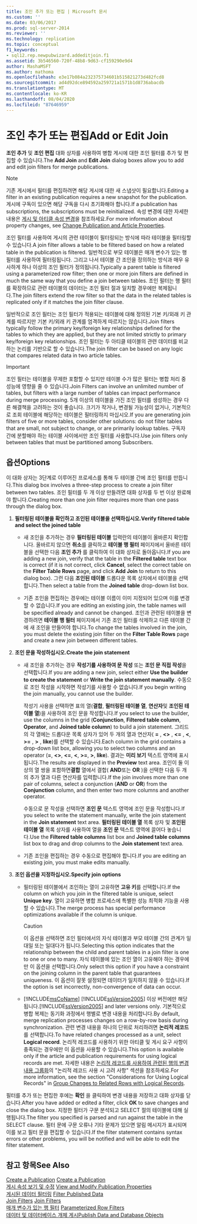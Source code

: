 ```yaml
---
title: 조인 추가 또는 편집 | Microsoft 문서
ms.custom: ''
ms.date: 03/06/2017
ms.prod: sql-server-2014
ms.reviewer: ''
ms.technology: replication
ms.topic: conceptual
f1_keywords:
- sql12.rep.newpubwizard.addeditjoin.f1
ms.assetid: 3b546560-720f-48b8-9d63-cf159290e9d4
author: MashaMSFT
ms.author: mathoma
ms.openlocfilehash: e3e17b084a232375734601b515821273d482fcd8
ms.sourcegitcommit: ad4d92dce894592a259721a1571b1d8736abacdb
ms.translationtype: MT
ms.contentlocale: ko-KR
ms.lasthandoff: 08/04/2020
ms.locfileid: "87646959"
---
```

# <a name="add-or-edit-join"></a><span data-ttu-id="0d0ed-102">조인 추가 또는 편집</span><span class="sxs-lookup"><span data-stu-id="0d0ed-102">Add or Edit Join</span></span>
  <span data-ttu-id="0d0ed-103">**조인 추가** 및 **조인 편집** 대화 상자를 사용하여 병합 게시에 대한 조인 필터를 추가 및 편집할 수 있습니다.</span><span class="sxs-lookup"><span data-stu-id="0d0ed-103">The **Add Join** and **Edit Join** dialog boxes allow you to add and edit join filters for merge publications.</span></span>  
  
> [!NOTE]  
>  <span data-ttu-id="0d0ed-104">기존 게시에서 필터를 편집하려면 해당 게시에 대한 새 스냅샷이 필요합니다.</span><span class="sxs-lookup"><span data-stu-id="0d0ed-104">Editing a filter in an existing publication requires a new snapshot for the publication.</span></span> <span data-ttu-id="0d0ed-105">게시에 구독이 있으면 해당 구독을 다시 초기화해야 합니다.</span><span class="sxs-lookup"><span data-stu-id="0d0ed-105">If a publication has subscriptions, the subscriptions must be reinitialized.</span></span> <span data-ttu-id="0d0ed-106">속성 변경에 대한 자세한 내용은 [게시 및 아티클 속성 변경](publish/change-publication-and-article-properties.md)을 참조하세요.</span><span class="sxs-lookup"><span data-stu-id="0d0ed-106">For more information about property changes, see [Change Publication and Article Properties](publish/change-publication-and-article-properties.md).</span></span>  
  
 <span data-ttu-id="0d0ed-107">조인 필터를 사용하여 게시의 관련 테이블이 필터링되는 방식에 따라 테이블을 필터링할 수 있습니다.</span><span class="sxs-lookup"><span data-stu-id="0d0ed-107">A join filter allows a table to be filtered based on how a related table in the publication is filtered.</span></span> <span data-ttu-id="0d0ed-108">일반적으로 부모 테이블은 매개 변수가 있는 행 필터를 사용하여 필터링됩니다. 그리고 나서 테이블 간 조인을 정의하는 방식과 매우 유사하게 하나 이상의 조인 필터가 정의됩니다.</span><span class="sxs-lookup"><span data-stu-id="0d0ed-108">Typically a parent table is filtered using a parameterized row filter; then one or more join filters are defined in much the same way that you define a join between tables.</span></span> <span data-ttu-id="0d0ed-109">조인 필터는 행 필터를 확장하므로 관련 테이블의 데이터는 조인 필터 절과 일치할 경우에만 복제됩니다.</span><span class="sxs-lookup"><span data-stu-id="0d0ed-109">The join filters extend the row filter so that the data in the related tables is replicated only if it matches the join filter clause.</span></span>  
  
 <span data-ttu-id="0d0ed-110">일반적으로 조인 필터는 조인 필터가 적용되는 테이블에 대해 정의된 기본 키/외래 키 관계를 따르지만 기본 키/외래 키 관계를 엄격하게 따르지는 않습니다.</span><span class="sxs-lookup"><span data-stu-id="0d0ed-110">Join filters typically follow the primary key/foreign key relationships defined for the tables to which they are applied, but they are not limited strictly to primary key/foreign key relationships.</span></span> <span data-ttu-id="0d0ed-111">조인 필터는 두 아티클 테이블의 관련 데이터를 비교하는 논리를 기반으로 할 수 있습니다.</span><span class="sxs-lookup"><span data-stu-id="0d0ed-111">The join filter can be based on any logic that compares related data in two article tables.</span></span>  
  
> [!IMPORTANT]  
>  <span data-ttu-id="0d0ed-112">조인 필터는 테이블을 무제한 포함할 수 있지만 테이블 수가 많은 필터는 병합 처리 중 성능에 영향을 줄 수 있습니다.</span><span class="sxs-lookup"><span data-stu-id="0d0ed-112">Join Filters can involve an unlimited number of tables, but filters with a large number of tables can impact performance during merge processing.</span></span> <span data-ttu-id="0d0ed-113">5개 이상의 테이블을 가진 조인 필터를 생성하는 경우 다른 해결책을 고려하는 것이 좋습니다. 크기가 작거나, 변경될 가능성이 없거나, 기본적으로 조회 테이블에 해당하는 테이블은 필터링하지 마십시오.</span><span class="sxs-lookup"><span data-stu-id="0d0ed-113">If you are generating join filters of five or more tables, consider other solutions: do not filter tables that are small, not subject to change, or are primarily lookup tables.</span></span> <span data-ttu-id="0d0ed-114">구독자 간에 분할해야 하는 테이블 사이에서만 조인 필터를 사용합니다.</span><span class="sxs-lookup"><span data-stu-id="0d0ed-114">Use join filters only between tables that must be partitioned among Subscribers.</span></span>  
  
## <a name="options"></a><span data-ttu-id="0d0ed-115">옵션</span><span class="sxs-lookup"><span data-stu-id="0d0ed-115">Options</span></span>  
 <span data-ttu-id="0d0ed-116">이 대화 상자는 3단계로 이루어진 프로세스를 통해 두 테이블 간에 조인 필터를 만듭니다.</span><span class="sxs-lookup"><span data-stu-id="0d0ed-116">This dialog box involves a three-step process to create a join filter between two tables.</span></span> <span data-ttu-id="0d0ed-117">조인 필터를 두 개 이상 만들려면 대화 상자를 두 번 이상 완료해야 합니다.</span><span class="sxs-lookup"><span data-stu-id="0d0ed-117">Creating more than one join filter requires more than one pass through the dialog box.</span></span>  
  
1.  <span data-ttu-id="0d0ed-118">**필터링된 테이블을 확인하고 조인된 테이블을 선택하십시오.**</span><span class="sxs-lookup"><span data-stu-id="0d0ed-118">**Verify filtered table and select the joined table**</span></span>  
  
    -   <span data-ttu-id="0d0ed-119">새 조인을 추가하는 경우 **필터링된 테이블** 입력란의 테이블이 올바른지 확인합니다. 올바르지 않으면 **취소**를 클릭하고 **테이블 행 필터** 페이지에서 올바른 테이블을 선택한 다음 **조인 추가** 를 클릭하여 이 대화 상자로 돌아옵니다.</span><span class="sxs-lookup"><span data-stu-id="0d0ed-119">If you are adding a new join, verify that the table in the **Filtered table** text box is correct (if it is not correct, click **Cancel**, select the correct table on the **Filter Table Rows** page, and click **Add Join** to return to this dialog box).</span></span> <span data-ttu-id="0d0ed-120">그런 다음 **조인된 테이블** 드롭다운 목록 상자에서 테이블을 선택합니다.</span><span class="sxs-lookup"><span data-stu-id="0d0ed-120">Then select a table from the **Joined table** drop-down list box.</span></span>  
  
    -   <span data-ttu-id="0d0ed-121">기존 조인을 편집하는 경우에는 테이블 이름이 이미 지정되어 있으며 이를 변경할 수 없습니다.</span><span class="sxs-lookup"><span data-stu-id="0d0ed-121">If you are editing an existing join, the table names will be specified already and cannot be changed.</span></span> <span data-ttu-id="0d0ed-122">조인과 관련된 테이블을 변경하려면 **테이블 행 필터** 페이지에서 기존 조인 필터를 삭제하고 다른 테이블 간에 새 조인을 만들어야 합니다.</span><span class="sxs-lookup"><span data-stu-id="0d0ed-122">To change the tables involved in the join, you must delete the existing join filter on the **Filter Table Rows** page and create a new join between different tables.</span></span>  
  
2.  <span data-ttu-id="0d0ed-123">**조인 문을 작성하십시오.**</span><span class="sxs-lookup"><span data-stu-id="0d0ed-123">**Create the join statement**</span></span>  
  
    -   <span data-ttu-id="0d0ed-124">새 조인을 추가하는 경우 **작성기를 사용하여 문 작성** 또는 **조인 문 직접 작성**을 선택합니다.</span><span class="sxs-lookup"><span data-stu-id="0d0ed-124">If you are adding a new join, select either **Use the builder to create the statement** or **Write the join statement manually**.</span></span> <span data-ttu-id="0d0ed-125">수동으로 조인 작성을 시작하면 작성기를 사용할 수 없습니다.</span><span class="sxs-lookup"><span data-stu-id="0d0ed-125">If you begin writing the join manually, you cannot use the builder.</span></span>  
  
         <span data-ttu-id="0d0ed-126">작성기 사용을 선택하면 표의 열(**결합**, **필터링된 테이블 열**, **연산자**및 **조인된 테이블 열**)을 사용하여 조인 문을 작성합니다.</span><span class="sxs-lookup"><span data-stu-id="0d0ed-126">If you select to use the builder, use the columns in the grid (**Conjunction**, **Filtered table column**, **Operator**, and **Joined table column**) to build a join statement.</span></span> <span data-ttu-id="0d0ed-127">그리드의 각 열에는 드롭다운 목록 상자가 있어 두 개의 열과 연산자( **=** , **<>** , **<=** , **\<**, **>=** , **>** , **like**)를 선택할 수 있습니다.</span><span class="sxs-lookup"><span data-stu-id="0d0ed-127">Each column in the grid contains a drop-down list box, allowing you to select two columns and an operator (**=**, **<>**, **<=**, **\<**, **>=**, **>**, **like**).</span></span> <span data-ttu-id="0d0ed-128">결과는 **미리 보기** 텍스트 영역에 표시됩니다.</span><span class="sxs-lookup"><span data-stu-id="0d0ed-128">The results are displayed in the **Preview** text area.</span></span> <span data-ttu-id="0d0ed-129">조인이 둘 이상의 열 쌍을 포함하면**결합** 열에서 결합( **AND**또는 **OR** )을 선택한 다음 두 개의 추가 열과 다른 연산자를 입력합니다.</span><span class="sxs-lookup"><span data-stu-id="0d0ed-129">If the join involves more than one pair of columns, select a conjunction (**AND** or **OR**) from the **Conjunction** column, and then enter two more columns and another operator.</span></span>  
  
         <span data-ttu-id="0d0ed-130">수동으로 문 작성을 선택하면 **조인 문** 텍스트 영역에 조인 문을 작성합니다.</span><span class="sxs-lookup"><span data-stu-id="0d0ed-130">If you select to write the statement manually, write the join statement in the **Join statement** text area.</span></span> <span data-ttu-id="0d0ed-131">**필터링된 테이블 열** 목록 상자 및 **조인된 테이블 열** 목록 상자를 사용하여 열을 **조인 문** 텍스트 영역에 끌어다 놓습니다.</span><span class="sxs-lookup"><span data-stu-id="0d0ed-131">Use the **Filtered table columns** list box and **Joined table columns** list box to drag and drop columns to the **Join statement** text area.</span></span>  
  
    -   <span data-ttu-id="0d0ed-132">기존 조인을 편집하는 경우 수동으로 편집해야 합니다.</span><span class="sxs-lookup"><span data-stu-id="0d0ed-132">If you are editing an existing join, you must make edits manually.</span></span>  
  
3.  <span data-ttu-id="0d0ed-133">**조인 옵션을 지정하십시오.**</span><span class="sxs-lookup"><span data-stu-id="0d0ed-133">**Specify join options**</span></span>  
  
    -   <span data-ttu-id="0d0ed-134">필터링된 테이블에서 조인하는 열이 고유하면 **고유 키**를 선택합니다.</span><span class="sxs-lookup"><span data-stu-id="0d0ed-134">If the column on which you join in the filtered table is unique, select **Unique key**.</span></span> <span data-ttu-id="0d0ed-135">열이 고유하면 병합 프로세스에 특별한 성능 최적화 기능을 사용할 수 있습니다.</span><span class="sxs-lookup"><span data-stu-id="0d0ed-135">The merge process has special performance optimizations available if the column is unique.</span></span>  
  
        > [!CAUTION]  
        >  <span data-ttu-id="0d0ed-136">이 옵션을 선택하면 조인 필터에서의 자식 테이블과 부모 테이블 간의 관계가 일대일 또는 일대다가 됩니다.</span><span class="sxs-lookup"><span data-stu-id="0d0ed-136">Selecting this option indicates that the relationship between the child and parent tables in a join filter is one to one or one to many.</span></span> <span data-ttu-id="0d0ed-137">자식 테이블에 있는 조인 열이 고유해야 하는 경우에만 이 옵션을 선택합니다.</span><span class="sxs-lookup"><span data-stu-id="0d0ed-137">Only select this option if you have a constraint on the joining column in the parent table that guarantees uniqueness.</span></span> <span data-ttu-id="0d0ed-138">이 옵션이 잘못 설정되면 데이터가 일치하지 않을 수 있습니다.</span><span class="sxs-lookup"><span data-stu-id="0d0ed-138">If the option is set incorrectly, non-convergence of data can occur.</span></span>  
  
    -   [!INCLUDE[msCoName](../../includes/msconame-md.md)] <span data-ttu-id="0d0ed-139">[!INCLUDE[ssVersion2005](../../includes/ssversion2005-md.md)] 이상 버전에만 해당됩니다.</span><span class="sxs-lookup"><span data-stu-id="0d0ed-139">[!INCLUDE[ssVersion2005](../../includes/ssversion2005-md.md)] and later versions only.</span></span> <span data-ttu-id="0d0ed-140">기본적으로 병합 복제는 동기화 과정에서 행별로 변경 내용을 처리합니다.</span><span class="sxs-lookup"><span data-stu-id="0d0ed-140">By default, merge replication processes changes on a row-by-row basis during synchronization.</span></span> <span data-ttu-id="0d0ed-141">관련 변경 내용을 하나의 단위로 처리하려면 **논리적 레코드**를 선택합니다.</span><span class="sxs-lookup"><span data-stu-id="0d0ed-141">To have related changes processed as a unit, select **Logical record**.</span></span> <span data-ttu-id="0d0ed-142">논리적 레코드를 사용하기 위한 아티클 및 게시 요구 사항이 충족되는 경우에만 이 옵션을 사용할 수 있습니다.</span><span class="sxs-lookup"><span data-stu-id="0d0ed-142">This option is available only if the article and publication requirements for using logical records are met.</span></span> <span data-ttu-id="0d0ed-143">자세한 내용은 [논리적 레코드를 사용하여 관련된 행의 변경 내용 그룹화](merge/group-changes-to-related-rows-with-logical-records.md)의 "논리적 레코드 사용 시 고려 사항" 섹션을 참조하세요.</span><span class="sxs-lookup"><span data-stu-id="0d0ed-143">For more information, see the section "Considerations for Using Logical Records" in [Group Changes to Related Rows with Logical Records](merge/group-changes-to-related-rows-with-logical-records.md).</span></span>  
  
 <span data-ttu-id="0d0ed-144">필터를 추가 또는 편집한 후에는 **확인** 을 클릭하여 변경 내용을 저장하고 대화 상자를 닫습니다.</span><span class="sxs-lookup"><span data-stu-id="0d0ed-144">After you have added or edited a filter, click **OK** to save changes and close the dialog box.</span></span> <span data-ttu-id="0d0ed-145">지정한 필터가 구문 분석되고 SELECT 절의 테이블에 대해 실행됩니다.</span><span class="sxs-lookup"><span data-stu-id="0d0ed-145">The filter you specified is parsed and run against the table in the SELECT clause.</span></span> <span data-ttu-id="0d0ed-146">필터 문에 구문 오류나 기타 문제가 있으면 알림 메시지가 표시되며 이를 보고 필터 문을 편집할 수 있습니다.</span><span class="sxs-lookup"><span data-stu-id="0d0ed-146">If the filter statement contains syntax errors or other problems, you will be notified and will be able to edit the filter statement.</span></span>  
  
## <a name="see-also"></a><span data-ttu-id="0d0ed-147">참고 항목</span><span class="sxs-lookup"><span data-stu-id="0d0ed-147">See Also</span></span>  
 <span data-ttu-id="0d0ed-148">[Create a Publication](publish/create-a-publication.md) </span><span class="sxs-lookup"><span data-stu-id="0d0ed-148">[Create a Publication](publish/create-a-publication.md) </span></span>  
 <span data-ttu-id="0d0ed-149">[게시 속성 보기 및 수정](publish/view-and-modify-publication-properties.md) </span><span class="sxs-lookup"><span data-stu-id="0d0ed-149">[View and Modify Publication Properties](publish/view-and-modify-publication-properties.md) </span></span>  
 <span data-ttu-id="0d0ed-150">[게시된 데이터 필터링](publish/filter-published-data.md) </span><span class="sxs-lookup"><span data-stu-id="0d0ed-150">[Filter Published Data](publish/filter-published-data.md) </span></span>  
 <span data-ttu-id="0d0ed-151">[Join Filters](merge/join-filters.md) </span><span class="sxs-lookup"><span data-stu-id="0d0ed-151">[Join Filters](merge/join-filters.md) </span></span>  
 <span data-ttu-id="0d0ed-152">[매개 변수가 있는 행 필터](merge/parameterized-filters-parameterized-row-filters.md) </span><span class="sxs-lookup"><span data-stu-id="0d0ed-152">[Parameterized Row Filters](merge/parameterized-filters-parameterized-row-filters.md) </span></span>  
 [<span data-ttu-id="0d0ed-153">데이터 및 데이터베이스 개체 게시</span><span class="sxs-lookup"><span data-stu-id="0d0ed-153">Publish Data and Database Objects</span></span>](publish/publish-data-and-database-objects.md)  
  
  
